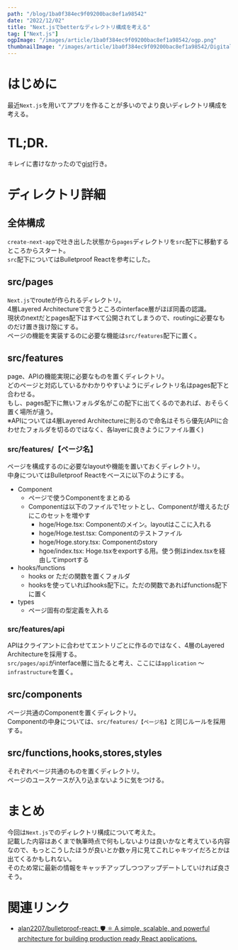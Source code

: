```yaml
---
path: "/blog/1ba0f384ec9f09200bac8ef1a98542"
date: "2022/12/02"
title: "Next.jsでbetterなディレクトリ構成を考える"
tag: ["Next.js"]
ogpImage: "/images/article/1ba0f384ec9f09200bac8ef1a98542/ogp.png"
thumbnailImage: "/images/article/1ba0f384ec9f09200bac8ef1a98542/Digital_personal_files-amico.png"
---
```


# はじめに

最近`Next.js`を用いてアプリを作ることが多いのでより良いディレクトリ構成を考える。

# TL;DR.

キレイに書けなかったので[gist](https://gist.github.com/Tetsuya-Minase/1192b77321e1d52888110b5932e4ea34)行き。

# ディレクトリ詳細

## 全体構成

`create-next-app`で吐き出した状態から`pages`ディレクトリを`src`配下に移動するところからスタート。  
`src`配下についてはBulletproof Reactを参考にした。

## src/pages

`Next.js`でrouteが作られるディレクトリ。  
4層Layered Architectureで言うところのinterface層がほぼ同義の認識。  
現状のnextだとpages配下はすべて公開されてしまうので、routingに必要なものだけ置き抜け殻にする。  
ページの機能を実装するのに必要な機能は`src/features`配下に置く。

## src/features

page、APIの機能実現に必要なものを置くディレクトリ。  
どのページと対応しているかわかりやすいようにディレクトリ名はpages配下と合わせる。  
もし、pages配下に無いフォルダ名がこの配下に出てくるのであれば、おそらく置く場所が違う。  
※APIについては4層Layered Architectureに則るので命名はそちら優先(APIに合わせたフォルダを切るのではなく、各layerに良きようにファイル置く)

### src/features/【ページ名】

ページを構成するのに必要なlayoutや機能を置いておくディレクトリ。  
中身についてはBulletproof Reactをベースに以下のようにする。

* Component
    * ページで使うComponentをまとめる
    * Componentは以下のファイルで1セットとし、Componentが増えるたびにこのセットを増やす
        * hoge/Hoge.tsx: Componentのメイン。layoutはここに入れる
        * hoge/Hoge.test.tsx: Componentのテストファイル
        * hoge/Hoge.story.tsx: Componentのstory
        * hgoe/index.tsx: Hoge.tsxをexportする用。使う側はindex.tsxを経由してimportする
* hooks/functions
    * hooks or ただの関数を置くフォルダ
    * hooksを使っていればhooks配下に。ただの関数であればfunctions配下に置く
* types
    * ページ固有の型定義を入れる

### src/features/api

APIはクライアントに合わせてエントリごとに作るのではなく、4層のLayered Architectureを採用する。  
`src/pages/api`がinterface層に当たると考え、ここには`application` 〜 `infrastructure`を置く。

## src/components

ページ共通のComponentを置くディレクトリ。  
Componentの中身については、`src/features/【ページ名】`と同じルールを採用する。

## src/functions,hooks,stores,styles

それぞれページ共通のものを置くディレクトリ。  
ページのユースケースが入り込まないように気をつける。

# まとめ

今回は`Next.js`でのディレクトリ構成について考えた。  
記載した内容はあくまで執筆時点で何もしないよりは良いかなと考えている内容なので、もっとこうしたほうが良いとか数ヶ月に見てこれじゃキツイだろとかは出てくるかもしれない。  
そのため常に最新の情報をキャッチアップしつつアップデートしていければ良さそう。

# 関連リンク

* [alan2207/bulletproof\-react: 🛡️ ⚛️ A simple, scalable, and powerful architecture for building production ready React applications\.](https://github.com/alan2207/bulletproof-react)